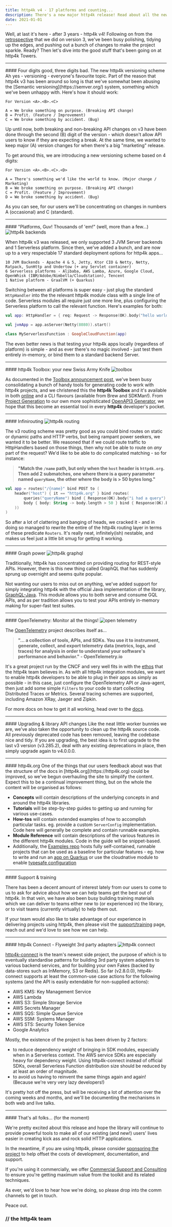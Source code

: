 ```yaml
---
title: http4k v4 - 17 platforms and counting...
description: There's a new major http4k release! Read about all the new stuff the team have been working on for http4k v4.
date: 2021-01-01
---
```


Well, at last it's here - after 3 years - http4k v4! Following on from the [retrospective](/news/retrospective_v3/) that we did on version 3, we've been busy polishing, tidying up the edges, and pushing out a bunch of changes to make the project sparkle. Ready? Then let's dive into the good stuff that's been going on at http4k Towers.

<hr/>
#### Four digits good, three digits bad. The new http4k versioning scheme
Ah yes - versioning - everyone's favourite topic. Part of the reason that http4k v3 has been around so long is that we've somewhat been abusing the [Semantic versioning](https://semver.org/) system, something which we've been unhappy with. Here's how it should work:

```text
For Version <A>.<B>.<C>

A = We broke something on purpose. (Breaking API change)
B = Profit. (Feature / Improvement)
C = We broke something by accident. (Bug)
```

Up until now, both breaking and non-breaking API changes on v3 have been done through the second (B) digit of the version - which doesn't allow API users to know if they are expecting a break. At the same time, we wanted to keep major (A) version changes for when there's a big "marketing" release.

To get around this, we are introducing a new versioning scheme based on 4 digits:
```text
For Version <A>.<B>.<C>.<D>

A = There's something we'd like the world to know. (Major change / Marketing)
B = We broke something on purpose. (Breaking API change)
C = Profit. (Feature / Improvement)
D = We broke something by accident. (Bug)
```

As you can see, for our users we'll be concentrating on changes in numbers A (occasional) and C (standard).

<hr/>
#### "Platforms, Guv! Thousands of 'em!" (well, more than a few...)

<img class="imageMid" src="./backends.png" alt="http4k backends"/>

When http4k v3 was released, we only supported 3 JVM Server backends and 1 Serverless platform. Since then, we've added a bunch, and are now up to a very respectable 17 standard deployment options for http4k apps...

```text
10 JVM Backends - Apache 4 & 5, Jetty, Ktor CIO & Netty, Netty, Ratpack, SunHttp and Undertow (+ any Servlet container)
6 Serverless platforms - Alibaba, AWS Lamba, Azure, Google Cloud, OpenWhisk (IBM/Adobe/Nimbella/Cloudstation), Tencent
1 Native platform - GraalVM (+ Quarkus)
```

Switching between all platforms is super easy - just plug the standard `HttpHandler` into the the relevant http4k module class with a single line of code. Serverless modules all require just one more line, plus configuring the Serverless platform to call the relevant function. Here's examples for both:
```kotlin
val app: HttpHandler = { req: Request -> Response(OK).body("hello world!") }

val jvmApp = app.asServer(Netty(8080)).start()

class MyServerlessFunction : GoogleCloudFunction(app)
```

The even better news is that testing your http4k apps locally (regardless of platform) is simple - and as ever there's no magic involved - just test them entirely in-memory, or bind them to a standard backend Server.

<hr/>
#### http4k Toolbox: your new Swiss Army Knife

<img class="imageMid" src="./toolbox.png" alt="toolbox"/>

As documented in the [Toolbox announcement post](/news/toolbox/), we've been busy consolidating a bunch of handy tools for generating code to work with http4k projects, and we christened this the **http4k Toolbox** and it's available in both [online](https://toolbox.http4k.org) and a CLI flavours (available from Brew and SDKMan!). From [Project Generation](https://toolbox.http4k.org/project) to our own more sophisticated [OpenAPI3 Generator](https://toolbox.http4k.org/openapi), we hope that this become an essential tool in every **http4k** developer's pocket.

<hr/>
#### Infinirouting

<img class="imageMid" src="./routing.png" alt="http4k routing"/>

The v3 routing scheme was pretty good as you could bind routes on static or dynamic paths and HTTP verbs, but being rampant power seekers, we wanted it to be better. We reasoned that if we could route traffic to HttpHandlers based on those things, then why not be able to route on *any* part of the request? We'd like to be able to do complicated matching - so for instance: 

> **"Match the `/name` path, but only when the `host` header is `http4k.org`. Then add 2 submatches, one where there is a query parameter named `queryName`, the other where the body is > 50 bytes long."**

```kotlin
val app = routes("/{name}" bind POST to (
    header("host") { it == "http4k.org" } bind routes(
        queries("queryName") bind { Response(OK).body("i had a query") },
        body { body: String -> body.length > 50 } bind { Response(OK).body("I was long") }
    ))
)
```

So after a lot of clattering and banging of heads, we cracked it - and in doing so managed to rewrite the entire of the http4k routing layer in terms of these predicate `Routers`. It's really neat, infinitely(ish) nestable, and makes us feel just a little bit smug for getting it working.

<hr/>
#### Graph power
<img class="imageMid" src="./graphql.png" alt="http4k graphql"/>

Traditionally, http4k has concentrated on providing routing for REST-style APIs. However, there is this new thing called GraphQL that has suddenly sprung up overnight and seems quite popular. 

Not wanting our users to miss out on anything, we've added support for simply integrating http4k with the official Java implementation of the library, [GraphQL-Java](https://www.graphql-java.com/). This module allows you to both serve and consume GQL APIs, and as per tradition allows you to test your APIs entirely in-memory making for super-fast test suites.

<hr/>
#### OpenTelemetry: Monitor all the things!

<img class="imageMid" src="./opentelemetry.png" alt="open telemetry"/>

The [OpenTelemetry](https://opentelemetry.io/) project describes itself as...
> **"... a collection of tools, APIs, and SDKs. You use it to instrument, generate, collect, and export telemetry data (metrics, logs, and traces) for analysis in order to understand your software's performance and behavior." - OpenTelemetry.io**

It's a great project run by the CNCF and very well fits in with the [ethos](/overview/) that the http4k team believes in. As with all http4k integration modules, we want to enable http4k developers to be able to plug in their apps as simply as possible - in this case, just configure the OpenTelemetry API or Java-agent, then just add some simple `Filters` to your code to start collecting Distributed Traces or Metrics. Several tracing schemes are supported, including Amazon XRay, Jaeger and Zipkin.

For more docs on how to get it all working, head over to the [docs](/ecosystem/http4k/reference/opentelemetry/).

<hr/>
#### Upgrading & library API changes
Like the neat little worker bunnies we are, we've also taken the opportunity to clean up the http4k source code. All previously deprecated code has been removed, leaving the codebase nice and tidy. If you are upgrading, the best idea is to first upgrade to the last v3 version (v3.285.2), deal with any existing deprecations in place, then simply upgrade again to v4.0.0.0.

<hr/>
#### http4k.org
One of the things that our users feedback about was that the structure of the docs in [http4k.org](https://http4k.org) could be improved, so we've begun overhauling the site to simplify the content. Expect this to be a continual improvement thing, but on the whole the content will be organised as follows:

- **Concepts** will contain descriptions of the underlying concepts in and around the http4k libraries.
- **Tutorials** will be step-by-step guides to getting up and running for various use-cases.
- **How-tos** will contain extended examples of how to accomplish particular tasks. eg. provide a custom `ServerConfig` implementation. Code here will generally be complete and contain runnable examples.
- **Module Reference** will contain descriptions of the various features in the different http4k modules. Code in the guide will be snippet-based.
- Additionally, the [Examples repo](https://github.com/http4k/examples) hosts fully self-contained, runnable projects that can be used as a baseline for particular features - eg. how to write and run an [app on Quarkus](https://github.com/http4k/examples/tree/master/quarkus) or use the cloudnative module to enable [typesafe configuration](https://github.com/http4k/examples/tree/master/typesafe-configuration)

<hr/>
#### Support & training

There has been a decent amount of interest lately from our users to come to us to ask for advice about how we can help teams get the best out of http4k. In that vein, we have also been busy building training materials which we can deliver to teams either new to (or experienced in) the library, or to visit teams (currently virtually) to help them out. 

If your team would also like to take advantage of our experience in delivering projects using http4k, then please visit the [support/training](/solutions/) page, reach out and we'd love to see how we can help.

<hr/>
#### http4k Connect - Flyweight 3rd party adapters

<img class="imageMid" src="./connect.png" alt="http4k connect"/>

[http4k-connect](/ecosystem/connect/) is the team's newest side project, the purpose of which is to eventually standardise patterns for building 3rd party system adapters to various backend services, and for building your own Fakes (backed by data-stores such as InMemory, S3 or Redis). So far (v2.8.0.0), http4k-connect supports at least the common-use case actions for the following systems (and the API is easily extendable for non-supplied actions):

- AWS KMS: Key Management Service
- AWS Lambda
- AWS S3: Simple Storage Service
- AWS Secrets Manager
- AWS SQS: Simple Queue Service
- AWS SSM: Systems Manager
- AWS STS: Security Token Service
- Google Analytics

Mostly, the existence of the project is has been driven by 2 factors:

- to reduce dependency weight of bringing in SDK modules, especially when in a Serverless context. The AWS service SDKs are especially heavy for dependency weight. Using http4k-connect instead of official SDKs, overall Serverless Function distribution size should be reduced by at least an order of magnitude.
- to avoid us having to reinvent the same things again and again! (Because we're very very lazy developers!)

It's pretty hot off the press, but will be receiving a lot of attention over the coming weeks and months, and we'll be documenting the mechanisms in both web and live talks.

<hr/>
#### That's all folks... (for the moment)

We're pretty excited about this release and hope the library will continue to provide powerful tools to make all of our existing (and new!) users' lives easier in creating kick ass and rock solid HTTP applications.

In the meantime, if you are using http4k, please consider [sponsoring the project](https://github.com/sponsors/http4k) to help offset the costs of development, documentation, and support. 

If you're using it commercially, we offer [Commercial Support and Consulting](https://http4k.org/support/#commercial_support_consulting) to ensure you're getting maximum value from the toolkit and its related techniques.

As ever, we'd love to hear how we're doing, so please drop into the comm channels to get in touch.

Peace out.

### // the http4k team

[http4k]: https://http4k.org

